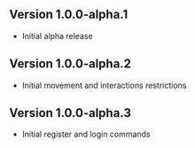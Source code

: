## Version 1.0.0-alpha.1
- Initial alpha release
## Version 1.0.0-alpha.2
- Initial movement and interactions restrictions
## Version 1.0.0-alpha.3
- Initial register and login commands